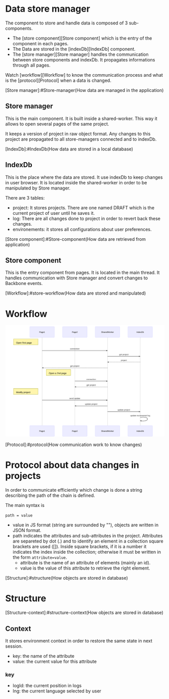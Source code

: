 
# Data store manager

The component to store and handle data is composed of 3 sub-components.

* The [store component][Store component] which is the entry of the component in each pages.
* The Data are stored in the [indexDb][IndexDb] component.
* The [store manager][Store manager] handles the communication between store components and indexDb. It propagates informations through all pages.

Watch [workflow][Workflow] to know the communication process and what is the [protocol][Protocol] when a data is changed.

[Store manager]:#Store-manager(How data are managed in the application)
<a name="Store-manager"></a>
## Store manager

This is the main component.
It is built inside a shared-worker. This way it allows to open several pages of the same project.

It keeps a version of project in raw object format.
Any changes to this project are propagated to all store-managers connected and to indexDb.


[IndexDb]:#IndexDb(How data are stored in a local database)
<a name="IndexDb"></a>
## IndexDb

This is the place where the data are stored.
It use indexDb to keep changes in user browser.
It is located inside the shared-worker in order to be manipulated by Store manager.

There are 3 tables:

* project: It stores projects. There are one named DRAFT which is the current project of user until he saves it.
* log: There are all changes done to project in order to revert back these changes.
* environements: it stores all configurations about user preferences.

[Store component]:#Store-component(How data are retrieved from application)
<a name="Store-component"></a>
## Store component

This is the entry component from pages. It is located in the main thread.
It handles communication with Store manager and convert changes to Backbone events.

[Workflow]:#store-workflow(How data are stored and manipulated)
<a name="store-workflow"></a>
# Workflow

![workflow](img/data_stored.svg)


[Protocol]:#protocol(How communication work to know changes)
<a name="protocol"></a>
# Protocol about data changes in projects

In order to communicate efficiently which change is done a string describing the path of the chain is defined.

The main syntax is

 `path = value`

* value in JS format (string are surrounded by ""), objects are written in JSON format.
* path indicates the attributes and sub-attributes in the project. Attributes are separeted by dot (.) and to identify an element in a collection square brackets are used ([]). Inside square brackets, if it is a number it indicates the index inside the collection; otherwise it must be written in the form `attribute=value`.
	* attribute is the name of an attribute of elements (mainly an id).
	* value is the value of this attribute to retrieve the right element.

[Structure]:#structure(How objects are stored in database)
<a name="structure"></a>
# Structure

[Structure-context]:#structure-context(How objects are stored in database)
<a name="structure-context"></a>
## Context

It stores environment context in order to restore the same state in next session.

* key: the name of the attribute
* value: the current value for this attribute

### key

* logId: the current position in logs
* lng: the current language selected by user
